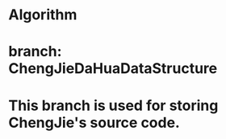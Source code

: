 # Algorithm
# branch: ChengJieDaHuaDataStructure
# This branch is used for storing ChengJie's source code.
